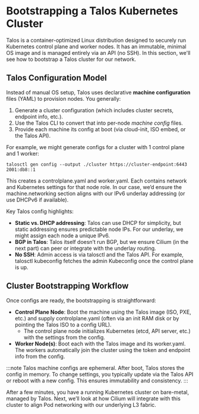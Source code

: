 # Bootstrapping a Talos Kubernetes Cluster

Talos is a container-optimized Linux distribution designed to securely run Kubernetes control plane and worker nodes. It has an immutable, minimal OS image and is managed entirely via an API (no SSH). In this section, we'll see how to bootstrap a Talos cluster for our network.

## Talos Configuration Model

Instead of manual OS setup, Talos uses declarative **machine configuration** files (YAML) to provision nodes. You generally:
1. Generate a cluster configuration (which includes cluster secrets, endpoint info, etc.).
2. Use the Talos CLI to convert that into per-node *machine config* files.
3. Provide each machine its config at boot (via cloud-init, ISO embed, or the Talos API).

For example, we might generate configs for a cluster with 1 control plane and 1 worker:
```shell
talosctl gen config --output ./cluster https://cluster-endpoint:6443 2001:db8::1
```

This creates a controlplane.yaml and worker.yaml. Each contains network and Kubernetes settings for that node role. In our case, we’d ensure the machine.networking section aligns with our IPv6 underlay addressing (or use DHCPv6 if available).

Key Talos config highlights:
- **Static vs. DHCP addressing**: Talos can use DHCP for simplicity, but static addressing ensures predictable node IPs. For our underlay, we might assign each node a unique IPv6.
- **BGP in Talos**: Talos itself doesn’t run BGP, but we ensure Cilium (in the next part) can peer or integrate with the underlay routing.
- **No SSH**: Admin access is via talosctl and the Talos API. For example, talosctl kubeconfig fetches the admin Kubeconfig once the control plane is up.

## Cluster Bootstrapping Workflow

Once configs are ready, the bootstrapping is straightforward:
- **Control Plane Node**: Boot the machine using the Talos image (ISO, PXE, etc.) and supply controlplane.yaml (often via an init RAM disk or by pointing the Talos ISO to a config URL).
    - The control plane node initializes Kubernetes (etcd, API server, etc.) with the settings from the config.
- **Worker Node(s)**: Boot each with the Talos image and its worker.yaml. The workers automatically join the cluster using the token and endpoint info from the config.

:::note
Talos machine configs are ephemeral. After boot, Talos stores the config in memory. To change settings, you typically update via the Talos API or reboot with a new config. This ensures immutability and consistency.
:::

After a few minutes, you have a running Kubernetes cluster on bare-metal, managed by Talos. Next, we’ll look at how Cilium will integrate with this cluster to align Pod networking with our underlying L3 fabric.